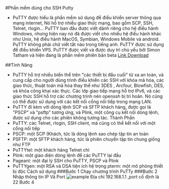#Phần mềm dùng cho SSH  Putty 

- PuTTY được hiểu là phần mềm sử dụng để điều khiển server thông qua mạng internet, Nó hỗ trợ nhiều giao thức mạng, bao gồm SCP, SSH, Telnet, rlogin... PuTTY ban đầu được viết dành riêng cho hệ điều hành Windows, nhưng hiện nay nó đã được viết cho nhiều hệ điều hành khác như Unix, hệ điều hành MacOS,  Symbian, Windows Mobile và android. PuTTY không phải chữ viết tắt nào trong tiếng anh. PuTTY được sử dụng để điều khiển VPS.
 PuTTY được viết và được duy trì chủ yếu bởi Simon Tatham và hiện đang là phần mềm phiên bản beta
[Link Download](https://www.chiark.greenend.org.uk/~sgtatham/putty/latest.html) 

##Tính Năng 
- PuTTY hỗ trợ nhiều biến thể trên "các thiết bị đầu cuối" từ xa an toàn, và cung cấp cho người dùng trình điều khiển các SSH với khóa mã hóa, các giao thức, thuật toán mã hóa thay thế như 3DES , Arcfour, Blowfish, DES, và khóa công khai xác thực. Các lớp giao tiếp mạng hỗ trợ IPv6, và các giao thức SSH hỗ trợ các chương trình nén openssh bị trì hoãn. Nó cũng có thể được sử dụng với các kết nối cổng nối tiếp trong mạng LAN.
- PuTTY đi kèm với dòng lệnh SCP và SFTP khách hàng, được gọi là "PSCP" và "psftp" tương ứng, và Plink, một công cụ kết nối dòng lệnh, được sử dụng cho các phiên không tương tác.
Thành Phần 
- PuTTY: các Telnet, rlogin, SSH client, mà cũng có thể kết nối với một cổng nối tiếp
- PSCP: một SCP (Khách, tức là dòng lệnh sao chép tập tin an toàn
- PSFTP: một SFTP khách hàng, tức là phiên chuyển tập tin chung giống như FTP
- PuTTYtel: một khách hàng Telnet chỉ
- Plink: một giao diện dòng lệnh để các PuTTY lại đầu
- Pageant: một đại lý SSH cho PuTTY, PSCP và Plink
- PuTTYgen: một RSA và DSA tiện ích hệ trọng
pterm: một mô phỏng thiết bị độc
Cách sử dụng 
###Bước 1 Chạy chương trình PuTTy 
###Bước 2 Nhập thông tin IP Và Port
![example]()
Địa chỉ 192.168.1.1 ,port  cố định là 22 
Bước 4 


